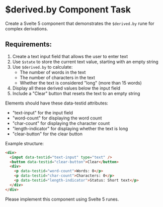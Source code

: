 # $derived.by Component Task

Create a Svelte 5 component that demonstrates the `$derived.by` rune for complex derivations.

## Requirements:

1. Create a text input field that allows the user to enter text
2. Use `$state` to store the current text value, starting with an empty string
3. Use `$derived.by` to calculate:
   - The number of words in the text
   - The number of characters in the text
   - Whether the text is considered "long" (more than 15 words)
4. Display all these derived values below the input field
5. Include a "Clear" button that resets the text to an empty string

Elements should have these data-testid attributes:

- "text-input" for the input field
- "word-count" for displaying the word count
- "char-count" for displaying the character count
- "length-indicator" for displaying whether the text is long
- "clear-button" for the clear button

Example structure:

```html
<div>
  <input data-testid="text-input" type="text" />
  <button data-testid="clear-button">Clear</button>
  <div>
    <p data-testid="word-count">Words: 0</p>
    <p data-testid="char-count">Characters: 0</p>
    <p data-testid="length-indicator">Status: Short text</p>
  </div>
</div>
```

Please implement this component using Svelte 5 runes.
